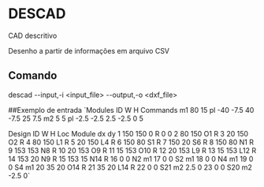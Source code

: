 # DESCAD
CAD descritivo

Desenho a partir de informações em arquivo CSV

## Comando
descad --input,-i <input_file> --output,-o <dxf_file>

##Exemplo de entrada
`Modules
ID	W	H	Commands
m1	80	15	pl	-40	-7.5	40	-7.5	25	7.5
m2	5	5	pl	-2.5	-2.5	2.5	-2.5	0	5

Design
ID	W	H	Loc	Module	dx	dy
1	150	150	0	R	0	0
2	80	150	O1	R
3	20	150	O2	R
4	80	150	L1	R
5	20	150	L4	R
6	150	80	S1	R
7	150	20	S6	R
8	150	80	N1	R
9	153	153	N8	R
10	20	153	O9	R
11	15	153	O10	R
12	20	153	L9	R
13	15	153	L12	R
14	153	20	N9	R
15	153	15	N14	R
16	0	0	N2	m1
17	0	0	S2	m1
18	0	0	N4	m1
19	0	0	S4	m1
20	35	20	O14	R
21	35	20	L14	R
22	0	0	S21	m2	2.5	0
23	0	0	S20	m2	-2.5	0`